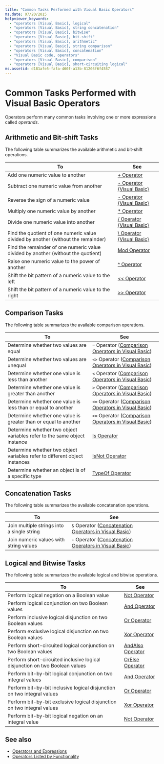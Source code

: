 ```yaml
---
title: "Common Tasks Performed with Visual Basic Operators"
ms.date: 07/20/2015
helpviewer_keywords: 
  - "operators [Visual Basic], logical"
  - "operators [Visual Basic], string concatenation"
  - "operators [Visual Basic], bitwise"
  - "operators [Visual Basic], bit-shift"
  - "operators [Visual Basic], arithmetic"
  - "operators [Visual Basic], string comparison"
  - "operators [Visual Basic], concatenation"
  - "Visual Basic code, operators"
  - "operators [Visual Basic], comparison"
  - "operators [Visual Basic], short-circuiting logical"
ms.assetid: d181afe5-fafa-460f-a13b-81203f6f4587
---
```

# Common Tasks Performed with Visual Basic Operators
Operators perform many common tasks involving one or more expressions called *operands*.  
  
## Arithmetic and Bit-shift Tasks  
 The following table summarizes the available arithmetic and bit-shift operations.  
  
|To|See|  
|---|---|  
|Add one numeric value to another|[+ Operator](../../../language-reference/operators/addition-operator.md)|  
|Subtract one numeric value from another|[- Operator (Visual Basic)](../../../language-reference/operators/subtraction-operator.md)|  
|Reverse the sign of a numeric value|[- Operator (Visual Basic)](../../../language-reference/operators/subtraction-operator.md)|  
|Multiply one numeric value by another|[* Operator](../../../language-reference/operators/multiplication-operator.md)|  
|Divide one numeric value into another|[/ Operator (Visual Basic)](../../../language-reference/operators/floating-point-division-operator.md)|  
|Find the quotient of one numeric value divided by another (without the remainder)|[\ Operator (Visual Basic)](../../../language-reference/operators/integer-division-operator.md)|  
|Find the remainder of one numeric value divided by another (without the quotient)|[Mod Operator](../../../language-reference/operators/mod-operator.md)|  
|Raise one numeric value to the power of another|[^ Operator](../../../language-reference/operators/exponentiation-operator.md)|  
|Shift the bit pattern of a numeric value to the left|[<\< Operator](../../../language-reference/operators/left-shift-operator.md)|  
|Shift the bit pattern of a numeric value to the right|[>> Operator](../../../language-reference/operators/right-shift-operator.md)|  
  
## Comparison Tasks  
 The following table summarizes the available comparison operations.  
  
|To|See|  
|---|---|  
|Determine whether two values are equal|`=` Operator ([Comparison Operators in Visual Basic](comparison-operators.md))|  
|Determine whether two values are unequal|`<>` Operator ([Comparison Operators in Visual Basic](comparison-operators.md))|  
|Determine whether one value is less than another|`<` Operator ([Comparison Operators in Visual Basic](comparison-operators.md))|  
|Determine whether one value is greater than another|`>` Operator ([Comparison Operators in Visual Basic](comparison-operators.md))|  
|Determine whether one value is less than or equal to another|`<=` Operator ([Comparison Operators in Visual Basic](comparison-operators.md))|  
|Determine whether one value is greater than or equal to another|`>=` Operator ([Comparison Operators in Visual Basic](comparison-operators.md))|  
|Determine whether two object variables refer to the same object instance|[Is Operator](../../../language-reference/operators/is-operator.md)|  
|Determine whether two object variables refer to different object instances|[IsNot Operator](../../../language-reference/operators/isnot-operator.md)|  
|Determine whether an object is of a specific type|[TypeOf Operator](../../../language-reference/operators/typeof-operator.md)|  
  
## Concatenation Tasks  
 The following table summarizes the available concatenation operations.  
  
|To|See|  
|---|---|  
|Join multiple strings into a single string|`&` Operator ([Concatenation Operators in Visual Basic](concatenation-operators.md))|  
|Join numeric values with string values|`+` Operator ([Concatenation Operators in Visual Basic](concatenation-operators.md))|  
  
## Logical and Bitwise Tasks  
 The following table summarizes the available logical and bitwise operations.  
  
|To|See|  
|---|---|  
|Perform logical negation on a Boolean value|[Not Operator](../../../language-reference/operators/not-operator.md)|  
|Perform logical conjunction on two Boolean values|[And Operator](../../../language-reference/operators/and-operator.md)|  
|Perform inclusive logical disjunction on two Boolean values|[Or Operator](../../../language-reference/operators/or-operator.md)|  
|Perform exclusive logical disjunction on two Boolean values|[Xor Operator](../../../language-reference/operators/xor-operator.md)|  
|Perform short-circuited logical conjunction on two Boolean values|[AndAlso Operator](../../../language-reference/operators/andalso-operator.md)|  
|Perform short-circuited inclusive logical disjunction on two Boolean values|[OrElse Operator](../../../language-reference/operators/orelse-operator.md)|  
|Perform bit-by-bit logical conjunction on two integral values|[And Operator](../../../language-reference/operators/and-operator.md)|  
|Perform bit-by-bit inclusive logical disjunction on two integral values|[Or Operator](../../../language-reference/operators/or-operator.md)|  
|Perform bit-by-bit exclusive logical disjunction on two integral values|[Xor Operator](../../../language-reference/operators/xor-operator.md)|  
|Perform bit-by-bit logical negation on an integral value|[Not Operator](../../../language-reference/operators/not-operator.md)|  
  
## See also

- [Operators and Expressions](index.md)
- [Operators Listed by Functionality](../../../language-reference/operators/operators-listed-by-functionality.md)
